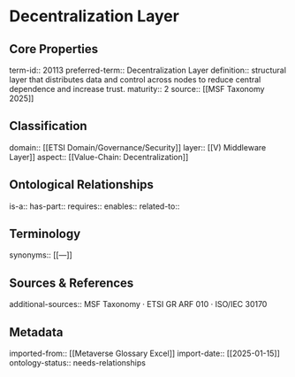 # Decentralization Layer

## Core Properties
term-id:: 20113
preferred-term:: Decentralization Layer
definition:: structural layer that distributes data and control across nodes to reduce central dependence and increase trust.
maturity:: 2
source:: [[MSF Taxonomy 2025]]

## Classification
domain:: [[ETSI Domain/Governance/Security]]
layer:: [[V) Middleware Layer]]
aspect:: [[Value-Chain: Decentralization]]

## Ontological Relationships
is-a:: 
has-part:: 
requires:: 
enables:: 
related-to:: 

## Terminology
synonyms:: [[—]]

## Sources & References
additional-sources:: MSF Taxonomy · ETSI GR ARF 010 · ISO/IEC 30170

## Metadata
imported-from:: [[Metaverse Glossary Excel]]
import-date:: [[2025-01-15]]
ontology-status:: needs-relationships
